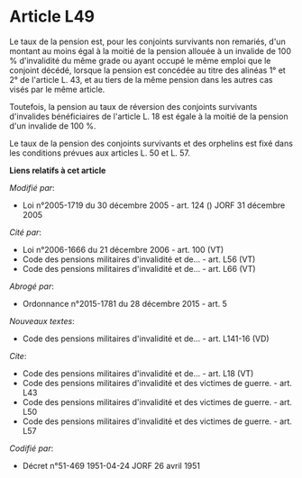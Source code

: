 # Article L49

Le taux de la pension est, pour les conjoints survivants non remariés, d'un montant au moins égal à la moitié de la pension
allouée à un invalide de 100 % d'invalidité du même grade ou ayant occupé le même emploi que le conjoint décédé, lorsque la
pension est concédée au titre des alinéas 1° et 2° de l'article L. 43, et au tiers de la même pension dans les autres cas
visés par le même article.

Toutefois, la pension au taux de réversion des conjoints survivants d'invalides bénéficiaires de l'article L. 18 est égale à
la moitié de la pension d'un invalide de 100 %.

Le taux de la pension des conjoints survivants et des orphelins est fixé dans les conditions prévues aux articles L. 50 et L.
57.

**Liens relatifs à cet article**

_Modifié par_:

  - Loi n°2005-1719 du 30 décembre 2005 - art. 124 () JORF 31 décembre 2005

_Cité par_:

  - Loi n°2006-1666 du 21 décembre 2006 - art. 100 (VT)
  - Code des pensions militaires d'invalidité et de... - art. L56 (VT)
  - Code des pensions militaires d'invalidité et de... - art. L66 (VT)

_Abrogé par_:

  - Ordonnance n°2015-1781 du 28 décembre 2015 - art. 5

_Nouveaux textes_:

  - Code des pensions militaires d'invalidité et de... - art. L141-16 (VD)

_Cite_:

  - Code des pensions militaires d'invalidité et de... - art. L18 (VT)
  - Code des pensions militaires d'invalidité et des victimes de guerre. - art. L43
  - Code des pensions militaires d'invalidité et des victimes de guerre. - art. L50
  - Code des pensions militaires d'invalidité et des victimes de guerre. - art. L57

_Codifié par_:

  - Décret n°51-469 1951-04-24 JORF 26 avril 1951
